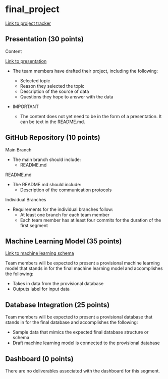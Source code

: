 # final_project

[Link to project tracker](https://docs.google.com/spreadsheets/d/1WJBlla5ap6cchO12OfbjRwCKj17eBbcxXQNUqc3g52o/edit#gid=2063972108)

## Presentation (30 points)

Content

[Link to presentation](https://docs.google.com/presentation/d/1BNm6gF_iD4guTDOlRPsiFmyAij_SqHRqjMEp_T4HXd8/edit#slide=id.gd0128d9d41_0_4)


- The team members have drafted their project, including the following:
  - Selected topic
  - Reason they selected the topic
  - Description of the source of data
  - Questions they hope to answer with the data

- IMPORTANT
  - The content does not yet need to be in the form of a presentation. It can be text in the README.md.

## GitHub Repository (10 points)

Main Branch

- The main branch should include:
  - README.md

README.md

- The README.md should include:
  - Description of the communication protocols

Individual Branches

- Requirements for the individual branches follow:
  - At least one branch for each team member
  - Each team member has at least four commits for the duration of the first segment

## Machine Learning Model (35 points)

[Link to machine learning schema](https://docs.google.com/document/d/1KiMA-ZG77uDJ1l1j62DKldMrqqjs5tJmXGeLCcyKyWo/edit)

Team members will be expected to present a provisional machine learning model that stands in for the final machine learning model and accomplishes the following:

- Takes in data from the provisional database
- Outputs label for input data

## Database Integration (25 points)

Team members will be expected to present a provisional database that stands in for the final database and accomplishes the following:

- Sample data that mimics the expected final database structure or schema
- Draft machine learning model is connected to the provisional database

## Dashboard (0 points)

There are no deliverables associated with the dashboard for this segment.
